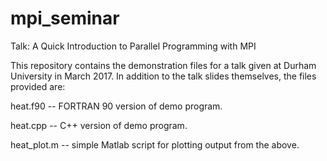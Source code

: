 # mpi_seminar
Talk: A Quick Introduction to Parallel Programming with MPI

This repository contains the demonstration files for a talk given at Durham University in March 2017. In addition to the talk slides themselves, the files provided are:

heat.f90 -- FORTRAN 90 version of demo program.

heat.cpp -- C++ version of demo program.

heat_plot.m -- simple Matlab script for plotting output from the above.
